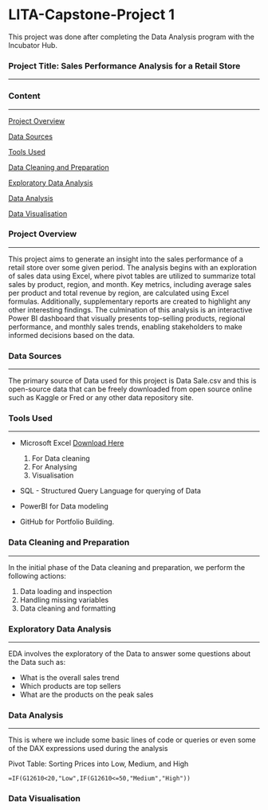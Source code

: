 # LITA-Capstone-Project 1

This project was done after completing the Data Analysis program with the Incubator Hub.

### Project Title: Sales Performance Analysis for a Retail Store
---
### Content
---
[Project Overview](#project-overview)

[Data Sources](#data-sources)

[Tools Used](#tools-used)

[Data Cleaning and Preparation](#data-cleaning-and-preparation)

[Exploratory Data Analysis](#exploratory-data-analysis)

[Data Analysis](#data-analysis) 

[Data Visualisation](#data-visualisation)


### Project Overview
---
This project aims to generate an insight into the sales performance of a retail store over some given period. The analysis begins with an exploration of sales data using Excel, where pivot tables are utilized to summarize total sales by product, region, and month. Key metrics, including average sales per product and total revenue by region, are calculated using Excel formulas. Additionally, supplementary reports are created to highlight any other interesting findings. The culmination of this analysis is an interactive Power BI dashboard that visually presents top-selling products, regional performance, and monthly sales trends, enabling stakeholders to make informed decisions based on the data.
### Data Sources
---
The primary source of Data used for this project is Data Sale.csv and this is open-source data that can be freely downloaded from open source online such as Kaggle or Fred or any other data repository site.
### Tools Used
---
- Microsoft Excel [Download Here](https://www.microsoft.com)
  1. For Data cleaning
  2. For Analysing
  3. Visualisation

- SQL - Structured Query Language for querying of Data
- PowerBI for Data modeling
- GitHub  for Portfolio Building.

### Data Cleaning and Preparation
---
In the initial phase of the Data cleaning and preparation, we perform the following actions:
1. Data loading and inspection
2. Handling missing variables
3. Data cleaning and formatting

### Exploratory Data Analysis
---
EDA involves the exploratory of the Data to answer some questions about the Data such as:
- What is the overall sales trend
- Which products are top sellers
- What are the products on the peak sales

### Data Analysis
---
This is where we include some basic lines of code or queries or even some of the DAX expressions used during the analysis

Pivot Table: Sorting Prices into Low, Medium, and High

```Pivot Table
=IF(G12610<20,"Low",IF(G12610<=50,"Medium","High"))
```

### Data Visualisation
